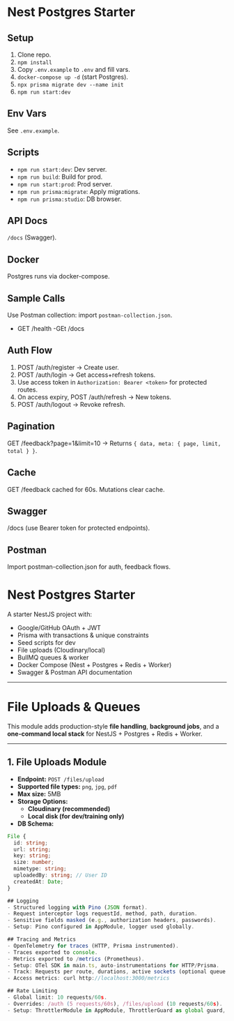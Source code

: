 # Nest Postgres Starter

## Setup
1. Clone repo.
2. `npm install`
3. Copy `.env.example` to `.env` and fill vars.
4. `docker-compose up -d` (start Postgres).
5. `npx prisma migrate dev --name init`
6. `npm run start:dev`

## Env Vars
See `.env.example`.

## Scripts
- `npm run start:dev`: Dev server.
- `npm run build`: Build for prod.
- `npm run start:prod`: Prod server.
- `npm run prisma:migrate`: Apply migrations.
- `npm run prisma:studio`: DB browser.

## API Docs
`/docs` (Swagger).

## Docker
Postgres runs via docker-compose.

## Sample Calls
Use Postman collection: import `postman-collection.json`.
- GET /health
-GEt /docs

## Auth Flow
1. POST /auth/register → Create user.
2. POST /auth/login → Get access+refresh tokens.
3. Use access token in `Authorization: Bearer <token>` for protected routes.
4. On access expiry, POST /auth/refresh → New tokens.
5. POST /auth/logout → Revoke refresh.

## Pagination
GET /feedback?page=1&limit=10 → Returns `{ data, meta: { page, limit, total } }`.

## Cache
GET /feedback cached for 60s. Mutations clear cache.

## Swagger
/docs (use Bearer token for protected endpoints).

## Postman
Import postman-collection.json for auth, feedback flows.    


# Nest Postgres Starter

A starter NestJS project with:

- Google/GitHub OAuth + JWT
- Prisma with transactions & unique constraints
- Seed scripts for dev
- File uploads (Cloudinary/local)
- BullMQ queues & worker
- Docker Compose (Nest + Postgres + Redis + Worker)
- Swagger & Postman API documentation

---

# File Uploads & Queues

This module adds production-style **file handling**, **background jobs**, and a **one-command local stack** for NestJS + Postgres + Redis + Worker.

---

## 1. File Uploads Module

- **Endpoint:** `POST /files/upload`
- **Supported file types:** `png`, `jpg`, `pdf`
- **Max size:** 5MB
- **Storage Options:**
  - **Cloudinary (recommended)**
  - **Local disk (for dev/training only)**
- **DB Schema:** 
```ts
File {
  id: string;
  url: string;
  key: string;
  size: number;
  mimetype: string;
  uploadedBy: string; // User ID
  createdAt: Date;
}

## Logging
- Structured logging with Pino (JSON format).
- Request interceptor logs requestId, method, path, duration.
- Sensitive fields masked (e.g., authorization headers, passwords).
- Setup: Pino configured in AppModule, logger used globally.

## Tracing and Metrics
- OpenTelemetry for traces (HTTP, Prisma instrumented).
- Traces exported to console.
- Metrics exported to /metrics (Prometheus).
- Setup: OTel SDK in main.ts, auto-instrumentations for HTTP/Prisma.
- Track: Requests per route, durations, active sockets (optional queue lag).
- Access metrics: curl http://localhost:3000/metrics

## Rate Limiting
- Global limit: 10 requests/60s.
- Overrides: /auth (5 requests/60s), /files/upload (10 requests/60s).
- Setup: ThrottlerModule in AppModule, ThrottlerGuard as global guard, @Throttle on routes.